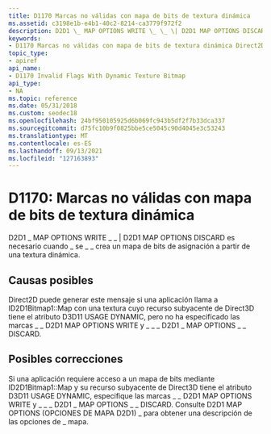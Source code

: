 ```yaml
---
title: D1170 Marcas no válidas con mapa de bits de textura dinámica
ms.assetid: c3198e1b-e4b1-40c2-8214-ca3779f972f2
description: D2D1 \_ MAP OPTIONS WRITE \_ \_ \| D2D1 MAP OPTIONS DISCARD es necesario cuando \_ se \_ \_ crea un mapa de bits de asignación a partir de una textura dinámica.
keywords:
- D1170 Marcas no válidas con mapa de bits de textura dinámica Direct2D
topic_type:
- apiref
api_name:
- D1170 Invalid Flags With Dynamic Texture Bitmap
api_type:
- NA
ms.topic: reference
ms.date: 05/31/2018
ms.custom: seodec18
ms.openlocfilehash: 24bf950105925d6b069fc943b5df2f7b33dca337
ms.sourcegitcommit: d75fc10b9f0825bbe5ce5045c90d4045e3c53243
ms.translationtype: MT
ms.contentlocale: es-ES
ms.lasthandoff: 09/13/2021
ms.locfileid: "127163893"
---
```

# <a name="d1170-invalid-flags-with-dynamic-texture-bitmap"></a>D1170: Marcas no válidas con mapa de bits de textura dinámica

D2D1 \_ MAP OPTIONS WRITE \_ \_ \| D2D1 MAP OPTIONS DISCARD es necesario cuando \_ se \_ \_ crea un mapa de bits de asignación a partir de una textura dinámica.






 

## <a name="possible-causes"></a>Causas posibles

Direct2D puede generar este mensaje si una aplicación llama a ID2D1Bitmap1::Map con una textura cuyo recurso subyacente de Direct3D tiene el atributo D3D11 USAGE DYNAMIC, pero no ha especificado las marcas \_ \_ D2D1 MAP OPTIONS WRITE y \_ \_ \_ D2D1 \_ MAP OPTIONS \_ \_ DISCARD.

## <a name="possible-fixes"></a>Posibles correcciones

Si una aplicación requiere acceso a un mapa de bits mediante ID2D1Bitmap1::Map y su recurso subyacente de Direct3D tiene el atributo D3D11 USAGE DYNAMIC, especifique las marcas \_ \_ D2D1 MAP OPTIONS WRITE y \_ \_ \_ D2D1 \_ MAP OPTIONS \_ \_ DISCARD. Consulte D2D1 MAP OPTIONS (OPCIONES DE MAPA D2D1) \_ para obtener una descripción de las opciones de \_ mapa.

 

 




